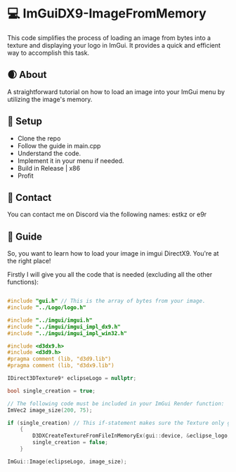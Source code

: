 # 💻 ImGuiDX9-ImageFromMemory
This code simplifies the process of loading an image from bytes into a texture and displaying your logo in ImGui. It provides a quick and efficient way to accomplish this task.

## 🌒 About
A straightforward tutorial on how to load an image into your ImGui menu by utilizing the image's memory.

## 🌌 Setup
- Clone the repo
- Follow the guide in main.cpp
- Understand the code.
- Implement it in your menu if needed.
- Build in Release | x86
- Profit

## 💎 Contact
You can contact me on Discord via the following names: estkz or e9r

## 📃 Guide
So, you want to learn how to load your image in imgui DirectX9. You're at the right place!

Firstly I will give you all the code that is needed (excluding all the other functions):
```c++

#include "gui.h" // This is the array of bytes from your image.
#include "../Logo/logo.h"

#include "../imgui/imgui.h"
#include "../imgui/imgui_impl_dx9.h"
#include "../imgui/imgui_impl_win32.h"

#include <d3dx9.h>
#include <d3d9.h>
#pragma comment (lib, "d3d9.lib")
#pragma comment (lib, "d3dx9.lib")

IDirect3DTexture9* eclipseLogo = nullptr;

bool single_creation = true;

// The following code must be included in your ImGui Render function:
ImVec2 image_size(200, 75);

if (single_creation) // This if-statement makes sure the Texture only gets created once. If you do not do this your program will lag or even crash!!!
	{
		D3DXCreateTextureFromFileInMemoryEx(gui::device, &eclipse_logo, sizeof(eclipse_logo), 400, 50, D3DX_DEFAULT, 0, D3DFMT_UNKNOWN, D3DPOOL_DEFAULT, D3DX_DEFAULT, D3DX_DEFAULT, 0, NULL, NULL, &eclipseLogo);
		single_creation = false;
	}

ImGui::Image(eclipseLogo, image_size);
```

